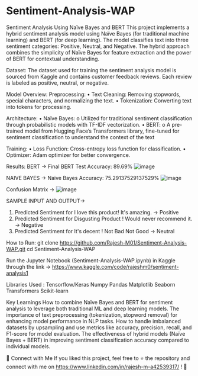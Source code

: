 # Sentiment-Analysis-WAP
Sentiment Analysis Using Naïve Bayes and BERT
This project implements a hybrid sentiment analysis model using Naïve Bayes (for traditional machine learning) and BERT (for deep learning). The model classifies text into three sentiment categories: Positive, Neutral, and Negative. The hybrid approach combines the simplicity of Naïve Bayes for feature extraction and the power of BERT for contextual understanding.

Dataset:
The dataset used for training the sentiment analysis model is sourced from Kaggle and contains customer feedback reviews. Each review is labeled as positive, neutral, or negative. 

Model Overview:
Preprocessing:
•	Text Cleaning: Removing stopwords, special characters, and normalizing the text.
•	Tokenization: Converting text into tokens for processing.

Architecture:
•	Naïve Bayes:
o	Utilized for traditional sentiment classification through probabilistic models with TF-IDF vectorization.
•	BERT:
o	A pre-trained model from Hugging Face’s Transformers library, fine-tuned for sentiment classification to understand the context of the text

Training:
•	Loss Function: Cross-entropy loss function for classification.
•	Optimizer: Adam optimizer for better convergence.

Results:
BERT ->
Final BERT Test Accuracy: 89.69%
![image](https://github.com/user-attachments/assets/1d912f3e-3eb6-4f1c-afa6-59648d547e7a)

NAIVE BAYES ->
Naive Bayes Accuracy:  75.29137529137529%
![image](https://github.com/user-attachments/assets/f5b0097b-5f7b-4339-8624-b967036903bb)

Confusion Matrix ->
![image](https://github.com/user-attachments/assets/bad75888-3203-4322-aadb-a7bb4141d098)


SAMPLE INPUT AND OUTPUT->
1. Predicted Sentiment for I love this product! It's amazing.  ->  Positive 
2. Predicted Sentiment for Disgusting Product ! Would never recommend it.  ->  Negative 
3. Predicted Sentiment for It's decent ! Not Bad Not Good  ->  Neutral 

How to Run:
git clone https://github.com/Rajesh-M01/Sentiment-Analysis-WAP.git
cd Sentiment-Analysis-WAP

Run the Jupyter Notebook (Sentiment-Analysis-WAP.ipynb) in Kaggle through the link -> https://www.kaggle.com/code/rajeshm0/sentiment-analysis1

Libraries Used :
Tensorflow/Keras
Numpy
Pandas
Matplotlib
Seaborn
Transformers
Scikit-learn

Key Learnings
How to combine Naïve Bayes and BERT for sentiment analysis to leverage both traditional ML and deep learning models.
The importance of text preprocessing (tokenization, stopword removal) for enhancing model performance in NLP tasks.
How to handle imbalanced datasets by upsampling and use metrics like accuracy, precision, recall, and F1-score for model evaluation.
The effectiveness of hybrid models (Naïve Bayes + BERT) in improving sentiment classification accuracy compared to individual models.


🚀 Connect with Me
If you liked this project, feel free to ⭐ the repository and connect with me on https://www.linkedin.com/in/rajesh-m-a42539317/ ! 🚀





